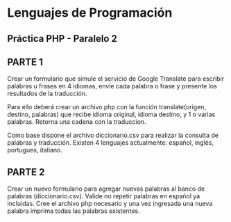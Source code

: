 # Lenguajes de Programación
## Práctica PHP - Paralelo 2

## PARTE 1
Crear un formulario que simule el servicio de Google Translate para escribir palabras u frases en 4 idiomas, envíe cada palabra o frase y presente los resultados de la traducción.

Para ello deberá crear un archivo php con la función translate(origen, destino, palabras) que recibe idioma original, idioma destino, y 1 o varias palabras. Retorna una cadena con la traduccion.

Como base dispone el archivo diccionario.csv para realizar la consulta de palabras y traducción. Existen 4 lenguajes actualmente: español, inglés, portugues, italiano.

## PARTE 2
Crear un nuevo formulario para agregar nuevas palabras al banco de palabras (diccionario.csv). Valide no repetir palabras en español ya incluidas. Cree el archivo php necesario y una vez ingresada una nueva palabra imprima todas las palabras existentes.